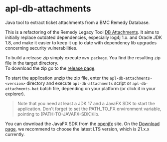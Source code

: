 # apl-db-attachments

Java tool to extract ticket attachments from a BMC Remedy Database. 

This is a refactoring of the Remedy Legacy Tool [DB Attachments](https://remedylegacy.com/tools/db-attachments/). 
It aims to initially replace outdated dependencies, especially log4j 1.x. and Oracle JDK 1.8, and make it easier 
to keep it up to date with dependency lib upgrades concerning security vulnerabilities.

To build a release zip simply execute `mvn package`. You find the resulting zip file in the target directory.  
To download the zip go to the [release page](https://github.com/clickot/apl-db-attachments/releases).

To start the application unzip the zip file, enter the `apl-db-attachments-<version>` directory and execute `apl-db-attachments` script 
or `apl-db-attachments.bat` batch file, depending on your platform (or click it in your explorer).

> Note that you need at least a JDK 17 and a JavaFX SDK to start the application. Don't forget to set the PATH_TO_FX environment variable, 
pointing to [PATH-TO-JAVAFX-SDK]/lib. 

You can download the JavaFX SDK from the [openjfx](https://openjfx.io/) site. On the [Download page](https://gluonhq.com/products/javafx/), 
we recommend to choose the latest LTS version, which is 21.x.x currently.

